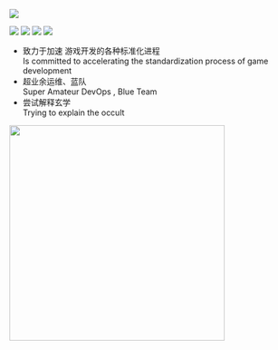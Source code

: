 ![](https://readme-typing-svg.herokuapp.com?font=Gloria+Hallelujah&color=%2339D353&lines=Welcome+!;Maybe+you+are+a+Gamedev+.;(+main+program+or+TA+)+%2C;or+Hacker+.;Nice+to+meet+you+%2C+dalao+!)

![](https://img.shields.io/badge/Noob-GameDev-brightgreen)
![](https://img.shields.io/badge/Super%20Amateur-DevOps-c1f12e)
![](https://img.shields.io/badge/Super%20Amateur-BlueTeam-blue)
![](https://img.shields.io/badge/Inefficient%20interpreter-Occult-lightgrey)

+ 致力于加速 游戏开发的各种标准化进程<br>
Is committed to accelerating the standardization process of game development<br>
+ 超业余运维、蓝队<br>
Super Amateur DevOps , Blue Team<br>
+ 尝试解释玄学<br>
Trying to explain the occult<br>
<img src="https://github-readme-stats.vercel.app/api?username=mkitto&show_icons=true&theme=dark" width="380px">

<!--
**mkitto/mkitto** is a ✨ _special_ ✨ repository because its `README.md` (this file) appears on your GitHub profile.

Here are some ideas to get you started:

- 🔭 I’m currently working on ...
- 🌱 I’m currently learning ...
- 👯 I’m looking to collaborate on ...
- 🤔 I’m looking for help with ...
- 💬 Ask me about ...
- 📫 How to reach me: ...
- 😄 Pronouns: ...
- ⚡ Fun fact: ...
-->
